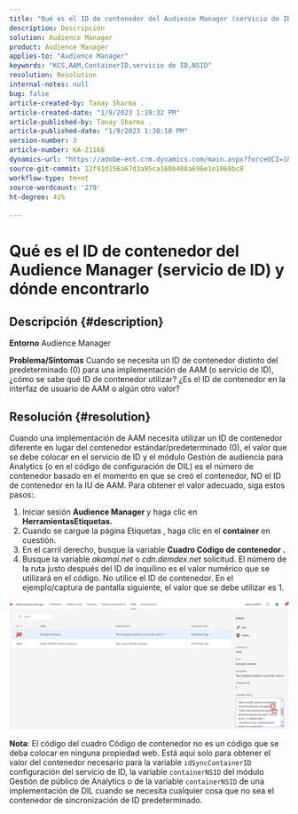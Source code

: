 ```yaml
---
title: "Qué es el ID de contenedor del Audience Manager (servicio de ID) y dónde encontrarlo"
description: Descripción
solution: Audience Manager
product: Audience Manager
applies-to: "Audience Manager"
keywords: "KCS,AAM,ContainerID,servicio de ID,NSID"
resolution: Resolution
internal-notes: null
bug: false
article-created-by: Tanay Sharma .
article-created-date: "1/9/2023 1:19:32 PM"
article-published-by: Tanay Sharma .
article-published-date: "1/9/2023 1:30:10 PM"
version-number: 3
article-number: KA-21168
dynamics-url: "https://adobe-ent.crm.dynamics.com/main.aspx?forceUCI=1&pagetype=entityrecord&etn=knowledgearticle&id=af73203e-2090-ed11-aad1-6045bd006793"
source-git-commit: 12f91d156a67d3a95ca160b408a696e1e1068bc8
workflow-type: tm+mt
source-wordcount: '279'
ht-degree: 41%

---
```


# Qué es el ID de contenedor del Audience Manager (servicio de ID) y dónde encontrarlo

## Descripción {#description}

<b>Entorno</b>
Audience Manager


<b>Problema/Síntomas</b>
Cuando se necesita un ID de contenedor distinto del predeterminado (0) para una implementación de AAM (o servicio de ID), ¿cómo se sabe qué ID de contenedor utilizar? ¿Es el ID de contenedor en la interfaz de usuario de AAM o algún otro valor?


## Resolución {#resolution}


Cuando una implementación de AAM necesita utilizar un ID de contenedor diferente en lugar del contenedor estándar/predeterminado (0), el valor que se debe colocar en el servicio de ID y el módulo Gestión de audiencia para Analytics (o en el código de configuración de DIL) es el número de contenedor basado en el momento en que se creó el contenedor, NO el ID de contenedor en la IU de AAM. Para obtener el valor adecuado, siga estos pasos:.

1. Iniciar sesión <b>Audience Manager </b>y haga clic en <b>Herramientas</b><b>Etiquetas.</b>
2. Cuando se cargue la página Etiquetas , haga clic en el <b>container</b> en cuestión.
3. En el carril derecho, busque la variable <b>Cuadro Código de contenedor .</b>
4. Busque la variable *akamai.net* o *cdn.demdex.net* solicitud. El número de la ruta justo después del ID de inquilino es el valor numérico que se utilizará en el código. No utilice el ID de contenedor. En el ejemplo/captura de pantalla siguiente, el valor que se debe utilizar es 1.


![](assets/4768ad75-347c-ed11-81ac-6045bd006a22.png)

<b>Nota</b>: El código del cuadro Código de contenedor no es un código que se deba colocar en ninguna propiedad web. Está aquí solo para obtener el valor del contenedor necesario para la variable `idSyncContainerID` configuración del servicio de ID, la variable `containerNSID` del módulo Gestión de público de Analytics o de la variable `containerNSID` de una implementación de DIL cuando se necesita cualquier cosa que no sea el contenedor de sincronización de ID predeterminado.


